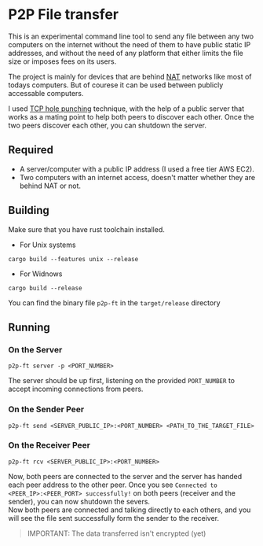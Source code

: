 # P2P File transfer
This is an experimental command line tool to send any file between any two computers on the internet without the need of them to have public static IP addresses, and without the need of any platform that either limits the file size or imposes fees on its users. <br />

The project is mainly for devices that are behind [NAT](https://en.wikipedia.org/wiki/Network_address_translation) networks like most of todays computers. But of courese it can be used between publicly accessable computers.<br /> 

I used [TCP hole punching](https://en.wikipedia.org/wiki/TCP_hole_punching#:~:text=TCP%20hole%20punching%20is%20an,TCP%20connections%20traversing%20NAT%20gateways.) technique, with the help of a public server that works as a mating point to help both peers to discover each other. Once the two peers discover each other, you can shutdown the server.

## Required
- A server/computer with a public IP address (I used a free tier AWS EC2).
- Two computers with an internet access, doesn't matter whether they are behind NAT or not.

## Building
Make sure that you have rust toolchain installed.
- For Unix systems
```
cargo build --features unix --release
```
- For Widnows 
```
cargo build --release
```
You can find the binary file `p2p-ft` in the `target/release` directory

## Running

### On the Server
```
p2p-ft server -p <PORT_NUMBER>
```
The server should be up first, listening on the provided `PORT_NUMBER` to accept incoming connections from peers. 

### On the Sender Peer
```
p2p-ft send <SERVER_PUBLIC_IP>:<PORT_NUMBER> <PATH_TO_THE_TARGET_FILE>
```

### On the Receiver Peer
```
p2p-ft rcv <SERVER_PUBLIC_IP>:<PORT_NUMBER>
```

 
Now, both peers are connected to the server and the server has handed each peer address to the other peer.
Once you see `Connected to <PEER_IP>:<PEER_PORT> successfully!` on both peers (receiver and the sender), you can now shutdown the severs. <br />
Now both peers are connected and talking directly to each others, and you will see the file sent successfully form the sender to the receiver.

> IMPORTANT: The data transferred isn't encrypted (yet)
